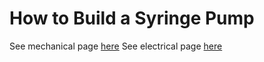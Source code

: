 # How to Build a Syringe Pump

See mechanical page [here](/CHBE-5890-Syringe-Pump-Build/mechanical)
See electrical page [here](/CHBE-5890-Syringe-Pump-Build/electrical)
